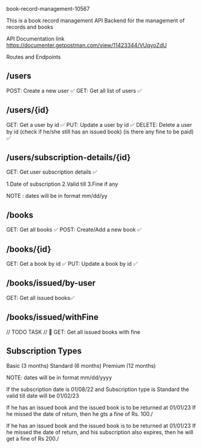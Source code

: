 book-record-management-10567

This is a book record management API Backend for the management of records and books

API Documentation link
https://documenter.getpostman.com/view/11423344/VUqyoZdU

Routes and Endpoints
## /users
POST: Create a new user ✅ GET: Get all list of users ✅

## /users/{id}
GET: Get a user by id ✅ PUT: Update a user by id ✅ 
DELETE: Delete a user by id (check if he/she still has an issued book) (is there any fine to be paid) ✅

## /users/subscription-details/{id}
GET: Get user subscription details ✅

1.Date of subscription
2.Valid till
3.Fine if any

NOTE : dates will be in format mm/dd/yy

## /books
GET: Get all books ✅ POST: Create/Add a new book ✅

## /books/{id}
GET: Get a book by id ✅ PUT: Update a book by id ✅

## /books/issued/by-user
GET: Get all issued books✅

## /books/issued/withFine
// TODO TASK // 🏁 GET: Get all issued books with fine

## Subscription Types
Basic (3 months) Standard (6 months) Premium (12 months)

NOTE: dates will be in format mm/dd/yyyy

If the subscription date is 01/08/22 and Subscription type is Standard the valid till date will be 01/02/23

If he has an issued book and the issued book is to be returned at 01/01/23 If he missed the date of return, then he gts a fine of Rs. 100./

If he has an issued book and the issued book is to be returned at 01/01/23 If he missed the date of return, and his subscription also expires, then he will get a fine of Rs 200./